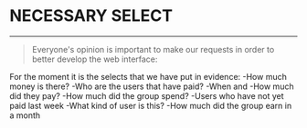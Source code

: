 # NECESSARY SELECT
---------
>Everyone's opinion is important to make our requests in order to better develop the web interface: 

For the moment it is the selects that we have put in evidence:
-How much money is there?
-Who are the users that have paid? -When and 
-How much did they pay?
-How much did the group spend?
-Users who have not yet paid last week 
-What kind of user is this?
-How much did the group earn in a month